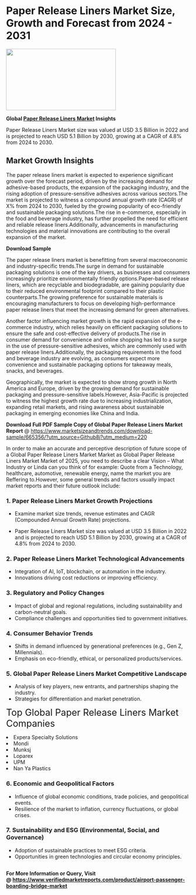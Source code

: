 <H1>Paper Release Liners Market Size, Growth and Forecast from 2024 - 2031</H1><img class="aligncenter size-medium wp-image-584254" src="https://thirdeyenews.in/wp-content/uploads/2024/09/Global-Market-Research-300x168.jpeg" alt="" width="300" height="168" /><p><strong>Global&nbsp;<a href="https://www.marketsizeandtrends.com/download-sample/665356/?utm_source=Github8j?utm_medium=220">Paper Release Liners Market</a> Insights</strong></p><p>Paper Release Liners Market size was valued at USD 3.5 Billion in 2022 and is projected to reach USD 5.1 Billion by 2030, growing at a CAGR of 4.8% from 2024 to 2030.</p><p><h2>Market Growth Insights</h2> <p>The paper release liners market is expected to experience significant growth over the forecast period, driven by the increasing demand for adhesive-based products, the expansion of the packaging industry, and the rising adoption of pressure-sensitive adhesives across various sectors.The market is projected to witness a compound annual growth rate (CAGR) of X% from 2024 to 2030, fueled by the growing popularity of eco-friendly and sustainable packaging solutions.The rise in e-commerce, especially in the food and beverage industry, has further propelled the need for efficient and reliable release liners.Additionally, advancements in manufacturing technologies and material innovations are contributing to the overall expansion of the market.</p> <p><strong>Download Sample</strong></p> <p>The paper release liners market is benefitting from several macroeconomic and industry-specific trends.The surge in demand for sustainable packaging solutions is one of the key drivers, as businesses and consumers increasingly prioritize environmentally friendly options.Paper-based release liners, which are recyclable and biodegradable, are gaining popularity due to their reduced environmental footprint compared to their plastic counterparts.The growing preference for sustainable materials is encouraging manufacturers to focus on developing high-performance paper release liners that meet the increasing demand for green alternatives.</p> <p>Another factor influencing market growth is the rapid expansion of the e-commerce industry, which relies heavily on efficient packaging solutions to ensure the safe and cost-effective delivery of products.The rise in consumer demand for convenience and online shopping has led to a surge in the use of pressure-sensitive adhesives, which are commonly used with paper release liners.Additionally, the packaging requirements in the food and beverage industry are evolving, as consumers expect more convenience and sustainable packaging options for takeaway meals, snacks, and beverages.</p> <p>Geographically, the market is expected to show strong growth in North America and Europe, driven by the growing demand for sustainable packaging and pressure-sensitive labels.However, Asia-Pacific is projected to witness the highest growth rate due to increasing industrialization, expanding retail markets, and rising awareness about sustainable packaging in emerging economies like China and India.</p> <p><span class=""><strong>Download Full PDF Sample Copy of Global Paper Release Liners Market Report</strong> @ <a href="https://www.marketsizeandtrends.com/download-sample/665356/?utm_source=Github8j?utm_medium=220" target="_blank">https://www.marketsizeandtrends.com/download-sample/665356/?utm_source=Github8j?utm_medium=220</a></span></p><p>In order to make an accurate and perceptive description of future scope of a Global&nbsp;Paper Release Liners Market Market as Global&nbsp;Paper Release Liners Market Market of 2025, you need to describe a clear Vision &ndash; What Industry or Linda can you think of for example: Quote from a Technology, healthcare, automotive, renewable energy, name the market you are Reffering to.However, some general trends and factors usually impact market reports and their future outlook include:</p><h3>1.&nbsp;<strong>Paper Release Liners Market Growth Projections</strong></h3><ul><li>Examine market size trends, revenue estimates and CAGR (Compounded Annual Growth Rate) projections.</li><li><p>Paper Release Liners Market size was valued at USD 3.5 Billion in 2022 and is projected to reach USD 5.1 Billion by 2030, growing at a CAGR of 4.8% from 2024 to 2030.</p></li></ul><h3>2.&nbsp;<strong>Paper Release Liners Market Technological Advancements</strong></h3><ul><li>Integration of AI, IoT, blockchain, or automation in the industry.</li><li>Innovations driving cost reductions or improving efficiency.</li></ul><h3>3.&nbsp;<strong>Regulatory and Policy Changes</strong></h3><ul><li>Impact of global and regional regulations, including sustainability and carbon-neutral goals.</li><li>Compliance challenges and opportunities tied to government initiatives.</li></ul><h3>4.&nbsp;<strong>Consumer Behavior Trends</strong></h3><ul><li>Shifts in demand influenced by generational preferences (e.g., Gen Z, Millennials).</li><li>Emphasis on eco-friendly, ethical, or personalized products/services.</li></ul><h3>5.&nbsp;<strong>Global Paper Release Liners Market Competitive Landscape</strong></h3><ul><li>Analysis of key players, new entrants, and partnerships shaping the industry.</li><li>Strategies for differentiation and market penetration.</li></ul><p data-pm-slice="1 1 []"><span style="color: inherit; font-family: inherit; font-size: 25px;">Top Global Paper Release Liners Market Companies</span></p><div class="" data-test-id=""><p><li>Expera Specialty Solutions</li><li> Mondi</li><li> Munksj</li><li> Loparex</li><li> UPM</li><li> Nan Ya Plastics</li></p></div><h3>6.&nbsp;<strong>Economic and Geopolitical Factors</strong></h3><ul><li>Influence of global economic conditions, trade policies, and geopolitical events.</li><li>Resilience of the market to inflation, currency fluctuations, or global crises.</li></ul><h3>7.&nbsp;<strong>Sustainability and ESG (Environmental, Social, and Governance)</strong></h3><ul><li>Adoption of sustainable practices to meet ESG criteria.</li><li>Opportunities in green technologies and circular economy principles.</li></ul><h2><strong style="font-size: 14px;">For More Information or Query, Visit @&nbsp;</strong><a style="background-color: #ffffff; font-size: 14px;" href="https://www.marketsizeandtrends.com/report/paper-release-liners-market/" target="_blank">https://www.verifiedmarketreports.com/product/airport-passenger-boarding-bridge-market</a></h2>